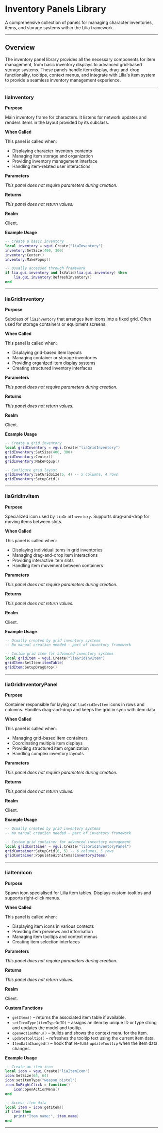 # Inventory Panels Library

A comprehensive collection of panels for managing character inventories, items, and storage systems within the Lilia framework.

---

## Overview

The inventory panel library provides all the necessary components for item management, from basic inventory displays to advanced grid-based storage systems. These panels handle item display, drag-and-drop functionality, tooltips, context menus, and integrate with Lilia's item system to provide a seamless inventory management experience.

---

### liaInventory

**Purpose**

Main inventory frame for characters. It listens for network updates and renders items in the layout provided by its subclass.

**When Called**

This panel is called when:
- Displaying character inventory contents
- Managing item storage and organization
- Providing inventory management interface
- Handling item-related user interactions

**Parameters**

*This panel does not require parameters during creation.*

**Returns**

*This panel does not return values.*

**Realm**

Client.

**Example Usage**

```lua
-- Create a basic inventory
local inventory = vgui.Create("liaInventory")
inventory:SetSize(400, 300)
inventory:Center()
inventory:MakePopup()

-- Usually accessed through framework
if lia.gui.inventory and IsValid(lia.gui.inventory) then
    lia.gui.inventory:RefreshInventory()
end
```

---

### liaGridInventory

**Purpose**

Subclass of `liaInventory` that arranges item icons into a fixed grid. Often used for storage containers or equipment screens.

**When Called**

This panel is called when:
- Displaying grid-based item layouts
- Managing container or storage inventories
- Providing organized item display systems
- Creating structured inventory interfaces

**Parameters**

*This panel does not require parameters during creation.*

**Returns**

*This panel does not return values.*

**Realm**

Client.

**Example Usage**

```lua
-- Create a grid inventory
local gridInventory = vgui.Create("liaGridInventory")
gridInventory:SetSize(400, 300)
gridInventory:Center()
gridInventory:MakePopup()

-- Configure grid layout
gridInventory:SetGridSize(5, 4) -- 5 columns, 4 rows
gridInventory:SetupGrid()
```

---

### liaGridInvItem

**Purpose**

Specialized icon used by `liaGridInventory`. Supports drag-and-drop for moving items between slots.

**When Called**

This panel is called when:
- Displaying individual items in grid inventories
- Managing drag-and-drop item interactions
- Providing interactive item slots
- Handling item movement between containers

**Parameters**

*This panel does not require parameters during creation.*

**Returns**

*This panel does not return values.*

**Realm**

Client.

**Example Usage**

```lua
-- Usually created by grid inventory systems
-- No manual creation needed - part of inventory framework

-- Custom grid item for advanced inventory systems
local gridItem = vgui.Create("liaGridInvItem")
gridItem:SetItem(itemTable)
gridItem:SetupDragDrop()
```

---

### liaGridInventoryPanel

**Purpose**

Container responsible for laying out `liaGridInvItem` icons in rows and columns. Handles drag-and-drop and keeps the grid in sync with item data.

**When Called**

This panel is called when:
- Managing grid-based item containers
- Coordinating multiple item displays
- Providing structured item organization
- Handling complex inventory layouts

**Parameters**

*This panel does not require parameters during creation.*

**Returns**

*This panel does not return values.*

**Realm**

Client.

**Example Usage**

```lua
-- Usually created by grid inventory systems
-- No manual creation needed - part of inventory framework

-- Custom grid container for advanced inventory management
local gridContainer = vgui.Create("liaGridInventoryPanel")
gridContainer:SetupGrid(6, 5) -- 6 columns, 5 rows
gridContainer:PopulateWithItems(inventoryItems)
```

---

### liaItemIcon

**Purpose**

Spawn icon specialised for Lilia item tables. Displays custom tooltips and supports right-click menus.

**When Called**

This panel is called when:
- Displaying item icons in various contexts
- Providing item previews and information
- Managing item tooltips and context menus
- Creating item selection interfaces

**Parameters**

*This panel does not require parameters during creation.*

**Returns**

*This panel does not return values.*

**Realm**

Client.

**Custom Functions**

- `getItem()` – returns the associated item table if available.
- `setItemType(itemTypeOrID)` – assigns an item by unique ID or type string and updates the model and tooltip.
- `openActionMenu()` – builds and shows the context menu for the item.
- `updateTooltip()` – refreshes the tooltip text using the current item data.
- `ItemDataChanged()` – hook that re-runs `updateTooltip` when the item data changes.

**Example Usage**

```lua
-- Create an item icon
local icon = vgui.Create("liaItemIcon")
icon:SetSize(64, 64)
icon:setItemType("weapon_pistol")
icon.DoRightClick = function()
    icon:openActionMenu()
end

-- Access item data
local item = icon:getItem()
if item then
    print("Item name:", item.name)
end
```

---
